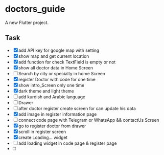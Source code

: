 # doctors_guide

A new Flutter project.

## Task

- [X] add API key for google map with setting
- [X] show map and get current location 
- [x] add function for check TextField is empty or not
- [X] show all doctor data in Home Screen 
- [ ] Search by city or specialty in home Screen
- [x] register Doctor with code for one time
- [x] show intro_Screen only one time
- [x] dark theme and light theme
- [ ] add kurdish and Arabic language
- [ ] Drawer
- [ ] after doctor register create screen for can update his data
- [x] add image in register information page
- [ ] connect code page with Telegram or WhatsApp  && contactUs Screen 
- [X] go to register doctor from drawer 
- [x] scroll in register screen
- [x] create Loading... widget
- [ ] add loading widget in code page & register page
- [ ] 



